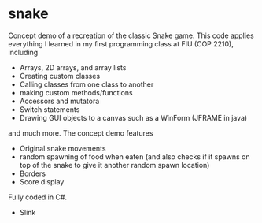 # snake
Concept demo of a recreation of the classic Snake game. This code applies everything I learned in my first programming class at FIU (COP 2210), including
- Arrays, 2D arrays, and array lists
- Creating custom classes
- Calling classes from one class to another
- making custom methods/functions
- Accessors and mutatora
- Switch statements
- Drawing GUI objects to a canvas such as a WinForm (JFRAME in java)

and much more. The concept demo features
- Original snake movements
- random spawning of food when eaten (and also checks if it spawns on top of the snake to give it another random spawn location)
- Borders
- Score display

Fully coded in C#.

- Slink

